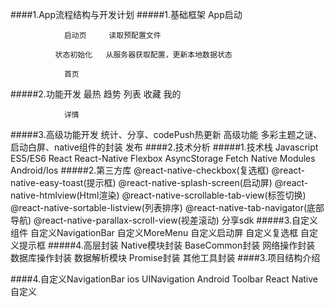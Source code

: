 ####1.App流程结构与开发计划
#####1.基础框架
               App启动
    
                启动页     读取预配置文件
    
              状态初始化   从服务器获取配置，更新本地数据状态
    
                首页
#####2.功能开发
     最热  趋势  列表  收藏  我的
    
                详情
#####3.高级功能开发
    统计、分享、codePush热更新   高级功能    多彩主题之谜、启动白屏、native组件的封装
                                发布
####2.技术分析
#####1.技术栈
    Javascript  ES5/ES6  React  React-Native  Flexbox  AsyncStorage  Fetch
    Native Modules  Android/Ios
#####2.第三方库
    @react-native-checkbox(复选框)
    @react-native-easy-toast(提示框)
    @react-native-splash-screen(启动屏)
    @react-native-htmlview(Html渲染)
    @react-native-scrollable-tab-view(标签切换)
    @react-native-sortable-listview(列表排序)
    @react-native-tab-navigator(底部导航)
    @react-native-parallax-scroll-view(视差滚动)
    分享sdk
#####3.自定义组件
    自定义NavigationBar
    自定义MoreMenu
    自定义启动屏
    自定义复选框
    自定义提示框
#####4.高层封装
    Native模块封装
    BaseCommon封装
    网络操作封装
    数据库操作封装
    数据解析模块
    Promise封装
    其他工具封装
####3.项目结构介绍


####4.自定义NavigationBar
    ios     UINavigation
    Android     Toolbar
    React Native    自定义
    
    
    
    
    
    
    
    
    
    
    
    
    
    
    
    
    
    
    
    
    
    
    
    